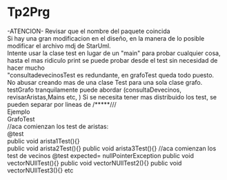 # Tp2Prg
-ATENCION-
Revisar que el nombre del paquete coincida  
Si hay una gran modificacion en el diseño, en la manera de lo posible modificar el archivo mdj de StarUml.  
Intente usar la clase test en lugar de un  "main" para probar cualquier cosa, hasta el mas ridiculo print se puede probar desde el test sin necesidad de hacer mucho   
"consultadevecinosTest es redundante, en grafoTest queda todo puesto.  
No abusar creando mas de una clase Test para una sola clase grafo.  
testGrafo tranquilamente puede abordar (consultaDevecinos, revisarAristas,Mains etc, )	Si se necesita tener mas distribuido los test, se pueden separar por lineas de /*****///  
Ejemplo  
GrafoTest  
//aca comienzan los test de aristas:   
 @test   
 public void arista1Test(){}  
 public void arista2Test(){}
 public void arista3Test(){}
 //aca comienzan los test de vecinos
 @test expected= nullPointerException
 public void vectorNUllTest(){}
 public void vectorNUllTest2(){}
 public void vectorNUllTest3(){}
 etc

